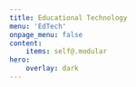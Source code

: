 ```yaml
---
title: Educational Technology
menu: 'EdTech'
onpage_menu: false
content:
    items: self@.modular
hero:
    overlay: dark
---
```

